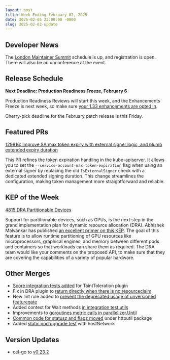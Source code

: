 ```yaml
---
layout: post
title: Week Ending February 02, 2025
date: 2025-02-05 22:00:00 -0000
slug: 2025-02-02-update
---
```


## Developer News

The [London Maintainer Summit](https://events.linuxfoundation.org/kubecon-cloudnativecon-europe/features-add-ons/maintainer-summit/) schedule is up, and registration is open. There will also be an unconference at the event.

## Release Schedule

**Next Deadline: Production Readiness Freeze, February 6**

Production Readiness Reviews will start this week, and the Enhancements Freeze is next week, so make sure [your 1.33 enhancements are opted in](https://groups.google.com/a/kubernetes.io/g/dev/c/TvHexZLQisg).

Cherry-pick deadline for the February patch release is this Friday.

## Featured PRs

[129816: Improve SA max token expiry with external signer logic, and plumb extended expiry duration](https://github.com/kubernetes/kubernetes/pull/129816)

This PR refines the token expiration handling in the kube-apiserver. It allows you to set the
`--service-account-max-token-expiration` flag when using an external signer by replacing the
old `IsExternalSigner` check with a dedicated extended signing duration. This change
streamlines the configuration, making token management more straightforward and reliable.

## KEP of the Week

[4815 DRA Partitionable Devices](https://github.com/klueska/k8s-enhancements/blob/53e1584f6d441ff062817503ebee8b80e5e067d6/keps/sig-node/4815-dra-partitionable-devices/README.md)

Support for partitionable devices, such as GPUs, is the next step in the grand implementation plan for dynamic resource allocation (DRA).  Abhishek Malvankar has published [an excellent primer on this KEP](https://docs.google.com/document/d/1lXGfnrBixRIMW9ESa-mv09Kisb2myVFV_A3nqPJ4FCQ/edit?tab=t.0). The goal of this feature is to allow runtime partitioning of GPU resources like microprocessors, graphical engines, and memory between different pods and containers so that workloads can share them as required. The DRA team would like your comments on the proposed API, to make sure that they are covering the capabilities of a variety of popular hardware.

## Other Merges

* [Score integration tests added](https://github.com/kubernetes/kubernetes/pull/129920) for TaintToleration plugin
* Fix in DRA plugin to [return directly when there is no resourceclaim](https://github.com/kubernetes/kubernetes/pull/129823)
* New lint rule added to [prevent the deprecated usage of unversioned featuregate](https://github.com/kubernetes/kubernetes/pull/129813)
* Added context for Wait methods [in integration test utils](https://github.com/kubernetes/kubernetes/pull/129807)
* Improvements to [goroutines metric calls in parallelizer.Until](https://github.com/kubernetes/kubernetes/pull/128999)
* [Common code for statusz and flagz moved](https://github.com/kubernetes/kubernetes/pull/128925) under httputil package
* Added [static pod upgrade test](https://github.com/kubernetes/kubernetes/pull/128845) with hostNetwork

## Version Updates

* cel-go to [v0.23.2](https://github.com/kubernetes/kubernetes/pull/129844)
